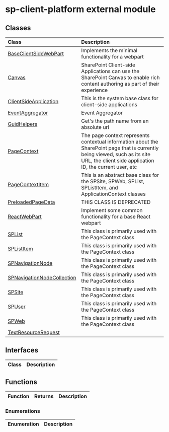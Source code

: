# sp-client-platform external module


## Classes

| Class	   |  Description |
|:-------------|:---------------|
| [BaseClientSideWebPart](baseclientsidewebpart.md)     | Implements the minimal functionality for a webpart |
| [Canvas](canvas.md)     | SharePoint Client-side Applications can use the SharePoint Canvas to enable rich content authoring  as part of their experience |
| [ClientSideApplication](clientsideapplication.md)     | This is the system base class for client-side applications |
| [EventAggregator](eventaggregator.md)     | Event Aggregator |
| [GuidHelpers](guidhelpers.md)     | Get's the path name from an absolute url |
| [PageContext](pagecontext.md)     | The page context represents contextual information about the SharePoint page that  is currently being viewed, such as its site URL, the client side application ID,  the current user, etc |
| [PageContextItem](pagecontextitem.md)     | This is an abstract base class for the SPSite, SPWeb, SPList, SPListItem,  and ApplicationContext classes |
| [PreloadedPageData](preloadedpagedata.md)     | THIS CLASS IS DEPRECATED |
| [ReactWebPart](reactwebpart.md)     | Implement some common functionality for a base React webpart |
| [SPList](splist.md)     | This class is primarily used with the PageContext class |
| [SPListItem](splistitem.md)     | This class is primarily used with the PageContext class |
| [SPNavigationNode](spnavigationnode.md)     | This class is primarily used with the PageContext class |
| [SPNavigationNodeCollection](spnavigationnodecollection.md)     | This class is primarily used with the PageContext class |
| [SPSite](spsite.md)     | This class is primarily used with the PageContext class |
| [SPUser](spuser.md)     | This class is primarily used with the PageContext class |
| [SPWeb](spweb.md)     | This class is primarily used with the PageContext class |
| [TextResourceRequest](textresourcerequest.md)     |  |



## Interfaces

| Class	   |  Description |
|:-------------|:---------------|



## Functions

| Function	   | Returns | Description |
|:-------------|:------|:---------------|


### Enumerations

| Enumeration	   | Description|
|:-----------|:------------|


